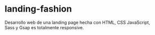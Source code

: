 # landing-fashion
Desarrollo web de una landing page hecha con HTML, CSS JavaScript, Sass y Gsap es totalmente responsive.
